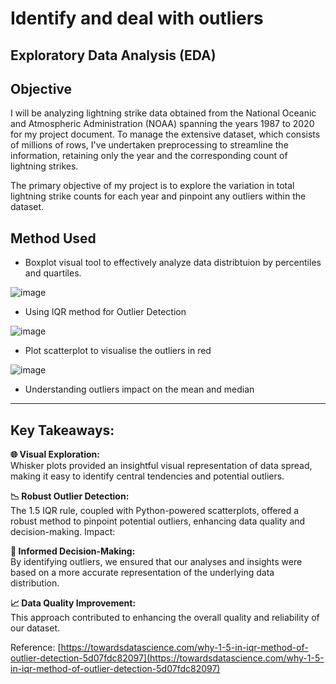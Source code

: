 # Identify and deal with outliers

## Exploratory Data Analysis (EDA)

## Objective

I will be analyzing lightning strike data obtained from the National Oceanic and Atmospheric Administration (NOAA) spanning the years 1987 to 2020 for my project document. To manage the extensive dataset, which consists of millions of rows, I've undertaken preprocessing to streamline the information, retaining only the year and the corresponding count of lightning strikes.

The primary objective of my project is to explore the variation in total lightning strike counts for each year and pinpoint any outliers within the dataset. 

## Method Used

* Boxplot visual tool to effectively analyze data distribtuion by percentiles and quartiles.

![image](https://github.com/Lawrence-le/identify-and-deal-with-outliers/assets/151991077/84be2eff-fb9c-46f1-9c76-8c3b8d6ad21b)

* Using IQR method for Outlier Detection

![image](https://github.com/Lawrence-le/identify-and-deal-with-outliers/assets/151991077/1d0ad196-fc85-4080-9515-0c6922e3a400)

* Plot scatterplot to visualise the outliers in red

![image](https://github.com/Lawrence-le/identify-and-deal-with-outliers/assets/151991077/5508440f-48eb-40c4-bff9-fd7423b0e357)

* Understanding outliers impact on the mean and median

---

## Key Takeaways:

**🌐 Visual Exploration:**  
Whisker plots provided an insightful visual representation of data spread, making it easy to identify central tendencies and potential outliers.

**📉 Robust Outlier Detection:**  
The 1.5 IQR rule, coupled with Python-powered scatterplots, offered a robust method to pinpoint potential outliers, enhancing data quality and decision-making.
Impact:

**🚀 Informed Decision-Making:**  
By identifying outliers, we ensured that our analyses and insights were based on a more accurate representation of the underlying data distribution.

**📈 Data Quality Improvement:**  
This approach contributed to enhancing the overall quality and reliability of our dataset.

Reference: [https://towardsdatascience.com/why-1-5-in-iqr-method-of-outlier-detection-5d07fdc82097](https://towardsdatascience.com/why-1-5-in-iqr-method-of-outlier-detection-5d07fdc82097)


